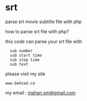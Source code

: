 srt
===

parse srt movie subtitle file with php


how to parse srt file with php?

  this code can parse your srt file with 
      
      sub number
      sub start time
      sub stop time
      sub text
      
  please visit my site 
    
    www.behzad.co
    
my email : mahan.sm@gmail.com
